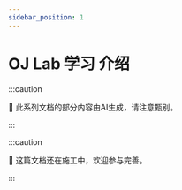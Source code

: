 ```yaml
---
sidebar_position: 1
---
```


# OJ Lab 学习 介绍

:::caution

🤖 此系列文档的部分内容由AI生成，请注意甄别。

:::

:::caution

🚧 这篇文档还在施工中，欢迎参与完善。

:::
